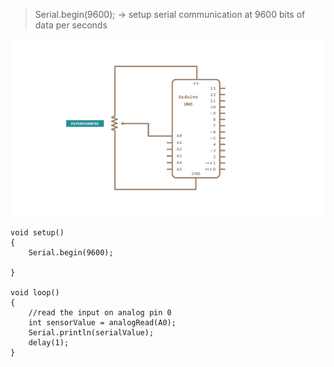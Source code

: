 > Serial.begin(9600); -> setup serial communication at 9600 bits of data per seconds

![image](./imagelist/analogreadserial.png)

```
void setup()
{
    Serial.begin(9600);

}

void loop()
{
    //read the input on analog pin 0 
    int sensorValue = analogRead(A0);
    Serial.println(serialValue);
    delay(1);
}
```